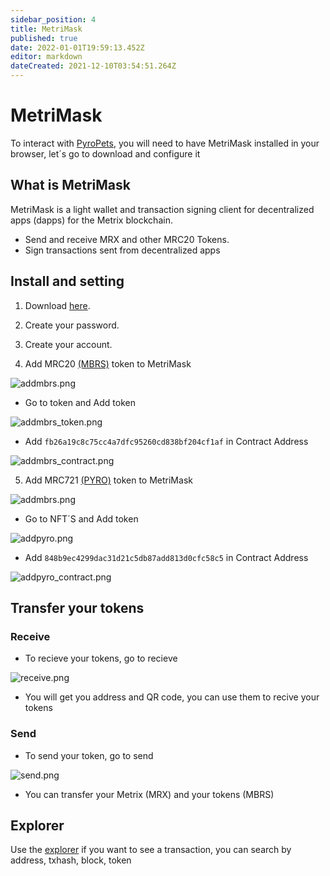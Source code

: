 ```yaml
---
sidebar_position: 4
title: MetriMask
published: true
date: 2022-01-01T19:59:13.452Z
editor: markdown
dateCreated: 2021-12-10T03:54:51.264Z
---
```


# MetriMask

To interact with [PyroPets](https://pyropets.org/), you will need to have MetriMask installed in your browser, let´s go to download and configure it

## **What is MetriMask**

MetriMask is a light wallet and transaction signing client for decentralized apps (dapps) for the Metrix blockchain.

- Send and receive MRX and other MRC20 Tokens.
- Sign transactions sent from decentralized apps

## **Install and setting**

1. Download [here](https://chrome.google.com/webstore/detail/metrimask/pgjlaaokfffcapdcakncnhpmigjlnpei).

2. Create your password.

3. Create your account.

4. Add MRC20 [(MBRS)](/tokens/mbrs) token to MetriMask

![addmbrs.png](/img/addmbrs.png)

- Go to token and Add token

![addmbrs_token.png](/img/addmbrs_token.png)

- Add `fb26a19c8c75cc4a7dfc95260cd838bf204cf1af` in Contract Address

![addmbrs_contract.png](/img/addmbrs_contract.png)

5. Add MRC721 [(PYRO)](/category/pyro) token to MetriMask

![addmbrs.png](/img/addmbrs.png)

- Go to NFT´S and Add token

![addpyro.png](/img/addpyro.png)

- Add `848b9ec4299dac31d21c5db87add813d0cfc58c5` in Contract Address

![addpyro_contract.png](/img/addpyro_contract.png)

## **Transfer your tokens**

### Receive

- To recieve your tokens, go to recieve

![receive.png](/img/receive.png)

- You will get you address and QR code, you can use them to recive your tokens

### Send

- To send your token, go to send

![send.png](/img/send.png)

- You can transfer your Metrix (MRX) and your tokens (MBRS)

## Explorer

Use the [explorer](https://explorer.metrixcoin.com/) if you want to see a transaction, you can search by address, txhash, block, token
